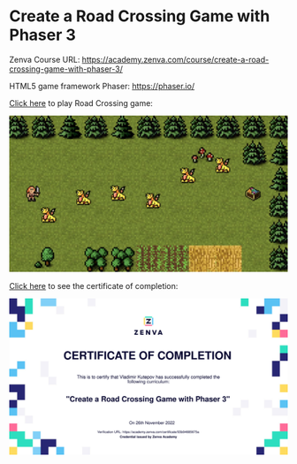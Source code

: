 # Create a Road Crossing Game with Phaser 3

Zenva Course URL: https://academy.zenva.com/course/create-a-road-crossing-game-with-phaser-3/

HTML5 game framework Phaser: https://phaser.io/

[Click here](https://frenzzy.github.io/edu-game-phaser3-a-road-crossing/public/) to play Road Crossing game:

<a target="_blank" href="https://frenzzy.github.io/edu-game-phaser3-a-road-crossing/public/">
<img src="./game-screenshot.jpg" width="640" alt="Road Crossing Game Screenshot">
</a>

[Click here](https://academy.zenva.com/certificate/93b94685675a) to see the certificate of completion:

<a target="_blank" href="https://academy.zenva.com/certificate/93b94685675a">
<img src="./certificate-preview-93b94685675a.svg" width="640" alt="Certificate Preview">
</a>
